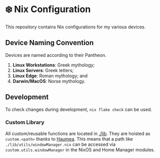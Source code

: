# :snowflake: Nix Configuration

This repository contains Nix configurations for my various devices.

## Device Naming Convention

Devices are named according to their Pantheon.

1. **Linux Workstations**: Greek mythology;
2. **Linux Servers**: Greek letters;
3. **Linux Edge**: Roman mythology; and
4. **Darwin/MacOS**: Norse mythology.

## Development

To check changes during development, `nix flake check` can be used.

### Custom Library

All custom/reusable functions are located in [./lib](./lib). They are hoisted as
`custom.<path>` thanks to [Haumea](https://github.com/nix-community/haumea).
This means that a path like `./lib/utils/windowManager.nix` can be accessed via
`custom.utils.windowManager` in the NixOS and Home Manager modules.

